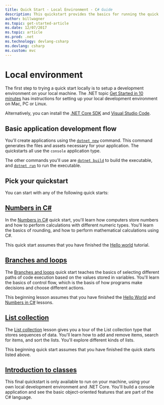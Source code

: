 ```yaml
---
title: Quick Start - Local Environment - C# Guide
description: This quickstart provides the basics for running the quick starts locally
author: billwagner
ms.topic: get-started-article
ms.date: 12/07/2017
ms.topic: article
ms.prod: .net
ms.technology: devlang-csharp
ms.devlang: csharp
ms.custom: mvc
---
```

# Local environment

The first step to trying a quick start locally is to setup a development environment on your local machine.
The .NET topic [Get Started in 10 minutes](https://www.microsoft.com/net/core) has instructions for setting
up your local development environment on Mac, PC or Linux.

Alternatively, you can install the [.NET Core SDK](http://dot.net/core) and
[Visual Studio Code](https://code.visualstudio.com/).

## Basic application development flow

You'll create applications using the [`dotnet new`](../../core/tools/dotnet-new.md) command. This command
generates the files and assets necessary for your application. The quickstarts all use the `console` application
type.

The other commands you'll use are [`dotnet build`](../../core/tools/dotnet-build.md) to build the executable,
and [`dotnet run`](../../core/tools/dotnet-run.md) to run the executable.

## Pick your quickstart

You can start with any of the following quick starts:

## [Numbers in C#](numbers-in-csharp-local.md)

In the [Numbers in C#](numbers-in-csharp-local.md) quick start, you'll learn
how computers store numbers and how to perform calculations with different
numeric types. You'll learn the basics of rounding, and how to perform
mathematical calculations using C#. 

This quick start assumes that you have finished the [Hello world](hello-world.yml) tutorial.

## [Branches and loops](branches-and-loops-local.md)

The [Branches and loops](branches-and-loops-local.md) quick start teaches the basics of selecting
different paths of code execution based on the values stored in variables. You'll learn the
basics of control flow, which is the basis of how programs make decisions and choose
different actions. 

This beginning lesson assumes that you have finished the [Hello World](hello-world.yml) and
[Numbers in C#](numbers-in-csharp-local.md) lessons.

## [List collection](arrays-and-collections.md)

The [List collection](arrays-and-collections.md) lesson gives you
a tour of the List collection type that stores sequences of data. You'll learn how to add and remove items, search for items, and sort the lists. You'll explore different kinds of lists. 

This beginning quick start assumes that you have finished the quick starts listed above.

## [Introduction to classes](introduction-to-classes.md)

This final quickstart is only available to run on your machine, using your own local development environment and .NET Core.
You'll build a console application and see the basic object-oriented features that are part of the C# language.
